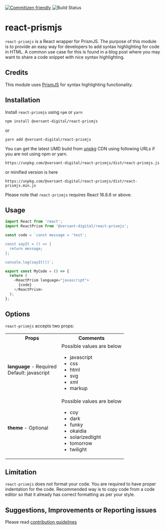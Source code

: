 [![Commitizen friendly](https://img.shields.io/badge/commitizen-friendly-brightgreen.svg)](http://commitizen.github.io/cz-cli/)
![Build Status](https://dev.azure.com/Versant-Digital/Open%20Source/_apis/build/status/versant-digital.react-prismjs?branchName=master)

# react-prismjs

`react-prismjs` is a React wrapper for PrismJS. The purpose of this module is to provide an easy way for developers to add syntax highlighting for code in HTML. A common use case for this is found in a blog post where you may want to share a code snippet with nice syntax highlighting.  

## Credits

This module uses [PrismJS](https://prismjs.com/) for syntax highlighting functionality.

## Installation

Install `react-prismjs` using `npm` or `yarn`

```
npm install @versant-digital/react-prismjs
```
or
```
yarn add @versant-digital/react-prismjs
```

You can get the latest UMD build from [unpkg](https://unpkg.com/) CDN using following URLs if you are not using npm or yarn.

```
https://unpkg.com/@versant-digital/react-prismjs/dist/react-prismjs.js
```
or minified version is here
```
https://unpkg.com/@versant-digital/react-prismjs/dist/react-prismjs.min.js
```

Please note that `react-prismjs` requires React 16.8.6 or above.

## Usage

```javascript
import React from 'react';
import ReactPrism from '@versant-digital/react-prismjs';

const code = `const message = 'test';

const sayIt = () => {
  return message;
};

console.log(sayIt())`;

export const MyCode = () => {
  return (
    <ReactPrism language="javascript">
      {code}
    </ReactPrism>
  );
};
```

## Options

`react-prismjs` accepts two props:

<table>
    <tbody>
        <tr>
            <th>Props</th>
            <th>Comments</th>
        </tr>
        <tr>
            <td>
                <b>language</b> - Required <br /> Default: javascript
            </td>
            <td>
                Possible values are below
                <ul>
                    <li>javascript</li>
                    <li>css</li>
                    <li>html</li>
                    <li>svg</li>
                    <li>xml</li>
                    <li>markup</li>
                </ul>
            </td>
        </tr>
        <tr>
            <td>
                <b>theme</b> - Optional
            </td>
            <td>
                Possible values are below
                <ul>
                    <li>coy</li>
                    <li>dark</li>
                    <li>funky</li>
                    <li>okaidia</li>
                    <li>solarizedlight</li>
                    <li>tomorrow</li>
                    <li>twilight</li>
                </ul>
            </td>
        </tr>
    </tbody>
</table>


## Limitation

`react-prismjs` does not format your code. You are required to have proper indentation for the code. Recommended way is to copy code from a code editor so that it already has correct formatting as per your style. 

## Suggestions, Improvements or Reporting issues

Please read [contribution guidelines](https://github.com/versant-digital/react-prismjs/blob/master/CONTRIBUTING.md)
